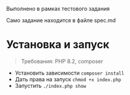 Выполнено в рамках тестового задания

Само задание находится в файле spec.md

# Установка и запуск

> Требования: PHP 8.2, composer

- Установить зависимости `composer install`
- Дать права на запуск `chmod +x index.php`
- Запустить `./index.php show`